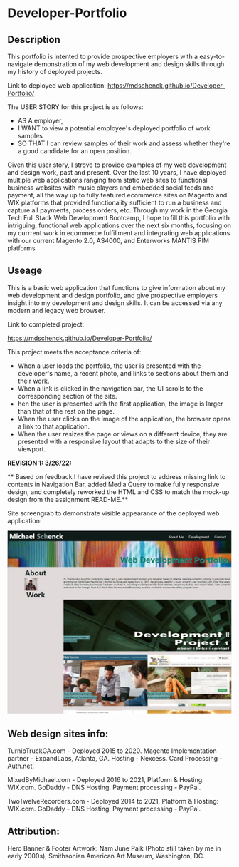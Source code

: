 # Developer-Portfolio

## Description

This portfolio is intented to provide prospective employers with a easy-to-navigate demonstration of my web development and design skills through my history of deployed projects.

Link to deployed web application:
https://mdschenck.github.io/Developer-Portfolio/

The USER STORY for this project is as follows:

- AS A employer,
- I WANT to view a potential employee's deployed portfolio of work samples
- SO THAT I can review samples of their work and assess whether they're a good candidate for an open position.

Given this user story, I strove to provide examples of my web development and design work, past and present. Over the last 10 years, I have deployed multiple web applications ranging from static web sites to functional business websites with music players and embedded social feeds and payment, all the way up to fully featured ecommerce sites on Magento and WIX platforms that provided functionality sufficient to run a business and capture all payments, process orders, etc. Through my work in the Georgia Tech Full Stack Web Development Bootcamp, I hope to fill this portfolio with intriguing, functional web applications over the next six months, focusing on my currrent work in ecommerce fulfillment and integrating web applications with our current Magento 2.0, AS4000, and Enterworks MANTIS PIM platforms.

## Useage

This is a basic web application that functions to give information about my web development and design portfolio, and give prospective employers insight into my development and design skills. It can be accessed via any modern and legacy web browser.

Link to completed project:

https://mdschenck.github.io/Developer-Portfolio/

This project meets the acceptance criteria of:

- When a user loads the portfolio, the user is presented with the developer's name, a recent photo, and links to sections about them and their work.
- When a link is clicked in the navigation bar, the UI scrolls to the corresponding section of the site.
- hen the user is presented with the first application, the image is larger than that of the rest on the page.
- When the user clicks on the image of the application, the browser opens a link to that application.
- When the user resizes the page or views on a different device, they are presented with a responsive layout that adapts to the size of their viewport.

**REVISION 1: 3/26/22:**

** Based on feedback I have revised this project to address missing link to contents in Navigation Bar, added Media Query to make fully responsive design, and completely reworked the HTML and CSS to match the mock-up design from the assignment READ-ME.**

Site screengrab to demonstrate visible appearance of the deployed web application:

![Screenshot showing deployed website](assets/Images/PortfolioScreenshot2.JPG)

## Web design sites info:

TurnipTruckGA.com - Deployed 2015 to 2020. Magento Implementation partner - ExpandLabs, Atlanta, GA. Hosting - Nexcess. Card Processing - Auth.net.

MixedByMichael.com - Deployed 2016 to 2021, Platform & Hosting: WIX.com. GoDaddy - DNS Hosting. Payment processing - PayPal.

TwoTwelveRecorders.com - Deployed 2014 to 2021, Platform & Hosting: WIX.com. GoDaddy - DNS Hosting. Payment processing - PayPal.

## Attribution:

Hero Banner & Footer Artwork:
Nam June Paik (Photo still taken by me in early 2000s), Smithsonian American Art Museum, Washington, DC.
